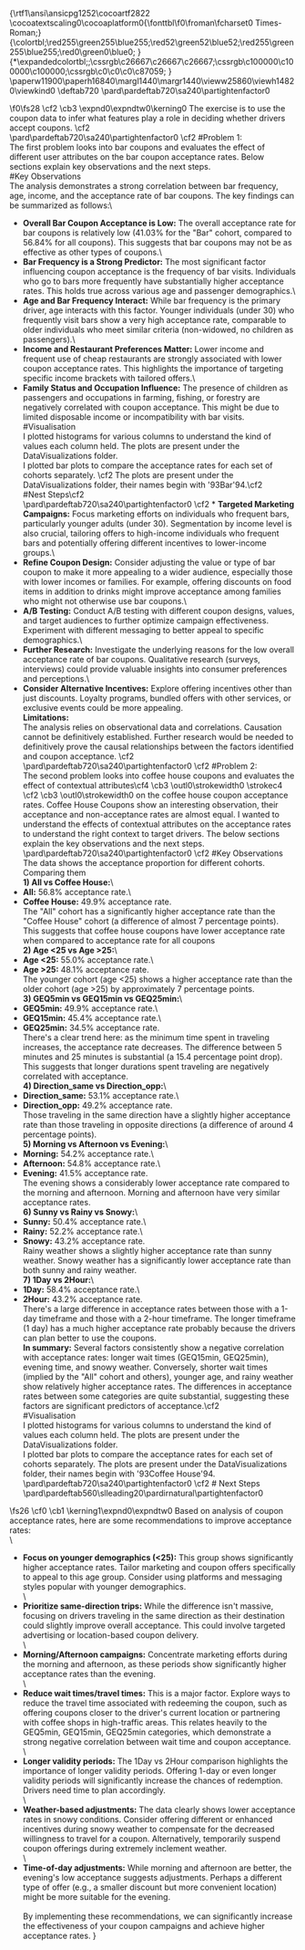 {\rtf1\ansi\ansicpg1252\cocoartf2822
\cocoatextscaling0\cocoaplatform0{\fonttbl\f0\froman\fcharset0 Times-Roman;}
{\colortbl;\red255\green255\blue255;\red52\green52\blue52;\red255\green255\blue255;\red0\green0\blue0;
}
{\*\expandedcolortbl;;\cssrgb\c26667\c26667\c26667;\cssrgb\c100000\c100000\c100000;\cssrgb\c0\c0\c0\c87059;
}
\paperw11900\paperh16840\margl1440\margr1440\vieww25860\viewh14820\viewkind0
\deftab720
\pard\pardeftab720\sa240\partightenfactor0

\f0\fs28 \cf2 \cb3 \expnd0\expndtw0\kerning0
The exercise is to use the coupon data to infer what features play a role in deciding whether drivers accept coupons. \cf2 \
\pard\pardeftab720\sa240\partightenfactor0
\cf2 #Problem 1:\
The first problem looks into bar coupons and evaluates the effect of different user attributes on the bar coupon acceptance rates. Below sections explain key observations and the next steps.\
#Key Observations\
The analysis demonstrates a strong correlation between bar frequency, age, income, and the acceptance rate of bar coupons.  The key findings can be summarized as follows:\
* **Overall Bar Coupon Acceptance is Low:** The overall acceptance rate for bar coupons is relatively low (41.03% for the "Bar" cohort, compared to 56.84% for all coupons). This suggests that bar coupons may not be as effective as other types of coupons.\
* **Bar Frequency is a Strong Predictor:** The most significant factor influencing coupon acceptance is the frequency of bar visits.  Individuals who go to bars more frequently have substantially higher acceptance rates.  This holds true across various age and passenger demographics.\
* **Age and Bar Frequency Interact:**  While bar frequency is the primary driver, age interacts with this factor.  Younger individuals (under 30) who frequently visit bars show a very high acceptance rate, comparable to older individuals who meet similar criteria (non-widowed, no children as passengers).\
* **Income and Restaurant Preferences Matter:**  Lower income and frequent use of cheap restaurants are strongly associated with lower coupon acceptance rates.  This highlights the importance of targeting specific income brackets with tailored offers.\
* **Family Status and Occupation Influence:** The presence of children as passengers and occupations in farming, fishing, or forestry are negatively correlated with coupon acceptance. This might be due to limited disposable income or incompatibility with bar visits.\
#Visualisation\
I plotted histograms for various columns to understand the kind of values each column held. The plots are present under the DataVisualizations folder.\
I plotted bar plots to compare the acceptance rates for each set of cohorts separately. \cf2 The plots are present under the DataVisualizations folder, their names begin with \'93Bar\'94.\cf2 \
#Nest Steps\cf2 \
\pard\pardeftab720\sa240\partightenfactor0
\cf2 * **Targeted Marketing Campaigns:** Focus marketing efforts on individuals who frequent bars, particularly younger adults (under 30).  Segmentation by income level is also crucial, tailoring offers to high-income individuals who frequent bars and potentially offering different incentives to lower-income groups.\
* **Refine Coupon Design:** Consider adjusting the value or type of bar coupon to make it more appealing to a wider audience, especially those with lower incomes or families.  For example, offering discounts on food items in addition to drinks might improve acceptance among families who might not otherwise use bar coupons.\
* **A/B Testing:** Conduct A/B testing with different coupon designs, values, and target audiences to further optimize campaign effectiveness.  Experiment with different messaging to better appeal to specific demographics.\
* **Further Research:** Investigate the underlying reasons for the low overall acceptance rate of bar coupons.  Qualitative research (surveys, interviews) could provide valuable insights into consumer preferences and perceptions.\
* **Consider Alternative Incentives:** Explore offering incentives other than just discounts. Loyalty programs, bundled offers with other services, or exclusive events could be more appealing.\
**Limitations:**\
The analysis relies on observational data and correlations.  Causation cannot be definitively established.  Further research would be needed to definitively prove the causal relationships between the factors identified and coupon acceptance. \cf2 \
\pard\pardeftab720\sa240\partightenfactor0
\cf2 #Problem 2:\
The second problem looks into coffee house coupons and evaluates the effect of contextual attributes\cf4 \cb3 \outl0\strokewidth0 \strokec4  \cf2 \cb3 \outl0\strokewidth0 on the coffee house coupon acceptance rates. Coffee House Coupons show an interesting observation, their acceptance and non-acceptance rates are almost equal. I wanted to understand the effects of contextual attributes on the acceptance rates to understand the right context to target drivers. The below sections explain the key observations and the next steps.\
\pard\pardeftab720\sa240\partightenfactor0
\cf2 #Key Observations\
The data shows the acceptance proportion for different cohorts.  Comparing them\
**1) All vs Coffee House:**\
* **All:** 56.8% acceptance rate.\
* **Coffee House:** 49.9% acceptance rate.\
The "All" cohort has a significantly higher acceptance rate than the "Coffee House" cohort (a difference of almost 7 percentage points). This suggests that coffee house coupons have lower acceptance rate when compared to acceptance rate for all coupons\
**2) Age <25 vs Age >25:**\
* **Age <25:** 55.0% acceptance rate.\
* **Age >25:** 48.1% acceptance rate.\
The younger cohort (age <25) shows a higher acceptance rate than the older cohort (age >25) by approximately 7 percentage points.\
**3) GEQ5min vs GEQ15min vs GEQ25min:**\
* **GEQ5min:** 49.9% acceptance rate.\
* **GEQ15min:** 45.4% acceptance rate.\
* **GEQ25min:** 34.5% acceptance rate.\
There's a clear trend here: as the minimum time spent in traveling increases, the acceptance rate decreases.  The difference between 5 minutes and 25 minutes is substantial (a 15.4 percentage point drop). This suggests that longer durations spent traveling are negatively correlated with acceptance.\
**4) Direction_same vs Direction_opp:**\
* **Direction_same:** 53.1% acceptance rate.\
* **Direction_opp:** 49.2% acceptance rate.\
Those traveling in the same direction have a slightly higher acceptance rate than those traveling in opposite directions (a difference of around 4 percentage points).\
**5) Morning vs Afternoon vs Evening:**\
* **Morning:** 54.2% acceptance rate.\
* **Afternoon:** 54.8% acceptance rate.\
* **Evening:** 41.5% acceptance rate.\
The evening shows a considerably lower acceptance rate compared to the morning and afternoon.  Morning and afternoon have very similar acceptance rates.\
**6) Sunny vs Rainy vs Snowy:**\
* **Sunny:** 50.4% acceptance rate.\
* **Rainy:** 52.2% acceptance rate.\
* **Snowy:** 43.2% acceptance rate.\
Rainy weather shows a slightly higher acceptance rate than sunny weather. Snowy weather has a significantly lower acceptance rate than both sunny and rainy weather.\
**7) 1Day vs 2Hour:**\
* **1Day:** 58.4% acceptance rate.\
* **2Hour:** 43.2% acceptance rate.\
There's a large difference in acceptance rates between those with a 1-day timeframe and those with a 2-hour timeframe.  The longer timeframe (1 day) has a much higher acceptance rate probably because the drivers can plan better to use the coupons.\
**In summary:**  Several factors consistently show a negative correlation with acceptance rates: longer wait times (GEQ15min, GEQ25min), evening time, and snowy weather. Conversely, shorter wait times (implied by the "All" cohort and others), younger age, and rainy weather show relatively higher acceptance rates.  The differences in acceptance rates between some categories are quite substantial, suggesting these factors are significant predictors of acceptance.\cf2 \
#Visualisation\
I plotted histograms for various columns to understand the kind of values each column held. The plots are present under the DataVisualizations folder.\
I plotted bar plots to compare the acceptance rates for each set of cohorts separately. The plots are present under the DataVisualizations folder, their names begin with \'93Coffee House\'94.\
\pard\pardeftab720\sa240\partightenfactor0
\cf2 # Next Steps\
\pard\pardeftab560\slleading20\pardirnatural\partightenfactor0

\fs26 \cf0 \cb1 \kerning1\expnd0\expndtw0 Based on analysis of coupon acceptance rates, here are some recommendations to improve acceptance rates:\
\
* **Focus on younger demographics (<25):**  This group shows significantly higher acceptance rates. Tailor marketing and coupon offers specifically to appeal to this age group. Consider using platforms and messaging styles popular with younger demographics.\
\
* **Prioritize same-direction trips:**  While the difference isn't massive, focusing on drivers traveling in the same direction as their destination could slightly improve overall acceptance.  This could involve targeted advertising or location-based coupon delivery.\
\
* **Morning/Afternoon campaigns:**  Concentrate marketing efforts during the morning and afternoon, as these periods show significantly higher acceptance rates than the evening.\
\
* **Reduce wait times/travel times:**  This is a major factor. Explore ways to reduce the travel time associated with redeeming the coupon, such as offering coupons closer to the driver's current location or partnering with coffee shops in high-traffic areas. This relates heavily to the GEQ5min, GEQ15min, GEQ25min categories, which demonstrate a strong negative correlation between wait time and coupon acceptance.\
\
* **Longer validity periods:** The 1Day vs 2Hour comparison highlights the importance of longer validity periods. Offering 1-day or even longer validity periods will significantly increase the chances of redemption.  Drivers need time to plan accordingly.\
\
* **Weather-based adjustments:**  The data clearly shows lower acceptance rates in snowy conditions.  Consider offering different or enhanced incentives during snowy weather to compensate for the decreased willingness to travel for a coupon.  Alternatively, temporarily suspend coupon offerings during extremely inclement weather.\
\
* **Time-of-day adjustments:**  While morning and afternoon are better, the evening's low acceptance suggests adjustments.  Perhaps a different type of offer (e.g., a smaller discount but more convenient location) might be more suitable for the evening.\
\
By implementing these recommendations, we can significantly increase the effectiveness of your coupon campaigns and achieve higher acceptance rates.  }